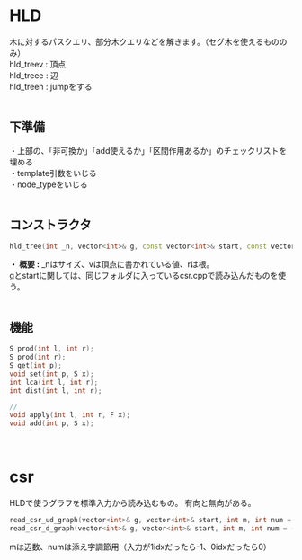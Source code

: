 # HLD
木に対するパスクエリ、部分木クエリなどを解きます。（セグ木を使えるもののみ）  
hld_treev : 頂点  
hld_treee : 辺  
hld_treen : jumpをする  
<br>
## 下準備
・上部の、「非可換か」「add使えるか」「区間作用あるか」のチェックリストを埋める  
・template引数をいじる  
・node_typeをいじる  
<br>
## コンストラクタ
```cpp
hld_tree(int _n, vector<int>& g, const vector<int>& start, const vector<S>& v, int r = 0)
```
**・ 概要 :** _nはサイズ、vは頂点に書かれている値、rは根。  
gとstartに関しては、同じフォルダに入っているcsr.cppで読み込んだものを使う。  
<br>
## 機能
```cpp
S prod(int l, int r);
S prod(int r);
S get(int p);
void set(int p, S x);
int lca(int l, int r);
int dist(int l, int r);

//
void apply(int l, int r, F x);
void add(int p, S x);
```
<br>

# csr
HLDで使うグラフを標準入力から読み込むもの。
有向と無向がある。
```cpp
read_csr_ud_graph(vector<int>& g, vector<int>& start, int m, int num = -1);
read_csr_d_graph(vector<int>& g, vector<int>& start, int m, int num = -1);
```
mは辺数、numは添え字調節用（入力が1idxだったら-1、0idxだったら0）
